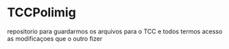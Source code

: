 TCCPolimig
==========

repositorio para guardarmos os arquivos para o TCC e todos termos acesso as modificaçoes que o outro fizer
